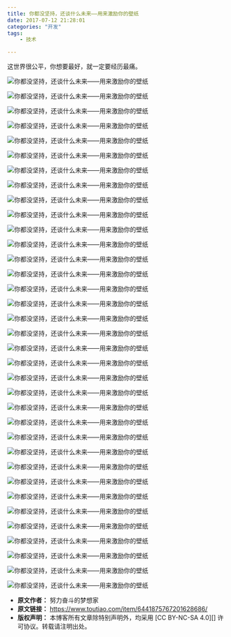 ```yaml
---
title: 你都没坚持，还谈什么未来——用来激励你的壁纸
date: 2017-07-12 21:28:01
categories: "开发"
tags:
	- 技术

---
```


这世界很公平，你想要最好，就一定要经历最痛。  


![你都没坚持，还谈什么未来——用来激励你的壁纸][UQVU-IFYR-UIRN.jpg]

![你都没坚持，还谈什么未来——用来激励你的壁纸][RRVZ-YUMB-2EAR.jpg]

![你都没坚持，还谈什么未来——用来激励你的壁纸][AFN3-AZEF-RIVU.jpg]

![你都没坚持，还谈什么未来——用来激励你的壁纸][6RM3-QMR6-N6RM.jpg]

![你都没坚持，还谈什么未来——用来激励你的壁纸][FMIV-NE6N-JNV3.jpg]

![你都没坚持，还谈什么未来——用来激励你的壁纸][YREU-2YNY-YEAV.jpg]

![你都没坚持，还谈什么未来——用来激励你的壁纸][MJMF-3I2I-RE6R.jpg]

![你都没坚持，还谈什么未来——用来激励你的壁纸][QYQB-UJIF-JB32.jpg]

![你都没坚持，还谈什么未来——用来激励你的壁纸][IENQ-RIFY-ZJQQ.jpg]

![你都没坚持，还谈什么未来——用来激励你的壁纸][EERV-NZVI-MJUQ.jpg]

![你都没坚持，还谈什么未来——用来激励你的壁纸][BMY3-MEUA-UFEY.jpg]

![你都没坚持，还谈什么未来——用来激励你的壁纸][NUYB-JFZN-N6JV.jpg]

![你都没坚持，还谈什么未来——用来激励你的壁纸][VUFE-2AAB-VUUE.jpg]

![你都没坚持，还谈什么未来——用来激励你的壁纸][7FJB-FJBJ-YQM2.jpg]

![你都没坚持，还谈什么未来——用来激励你的壁纸][MMVF-AFMQ-UYVZ.jpg]

![你都没坚持，还谈什么未来——用来激励你的壁纸][VMZV-NQ6V-NVVQ.jpg]

![你都没坚持，还谈什么未来——用来激励你的壁纸][EIUN-N22A-Y32A.jpg]

![你都没坚持，还谈什么未来——用来激励你的壁纸][IJJA-AQIZ-AFBR.jpg]

![你都没坚持，还谈什么未来——用来激励你的壁纸][IIB6-NNQV-3U22.jpg]

![你都没坚持，还谈什么未来——用来激励你的壁纸][BYUE-QVZU-QEBE.jpg]

![你都没坚持，还谈什么未来——用来激励你的壁纸][3IIZ-FJE6-3YVM.jpg]

![你都没坚持，还谈什么未来——用来激励你的壁纸][ANI7-Z2R3-E6RQ.jpg]

![你都没坚持，还谈什么未来——用来激励你的壁纸][NZEF-JVA6-RFRM.jpg]

![你都没坚持，还谈什么未来——用来激励你的壁纸][YFJF-RZZU-R2IE.jpg]

![你都没坚持，还谈什么未来——用来激励你的壁纸][VIMR-6BFJ-RFRJ.jpg]

![你都没坚持，还谈什么未来——用来激励你的壁纸][ZYQV-FABQ-MNEU.jpg]

![你都没坚持，还谈什么未来——用来激励你的壁纸][RNAF-Y3UZ-QMUJ.jpg]

![你都没坚持，还谈什么未来——用来激励你的壁纸][BYQB-FRUM-ZQFI.jpg]

![你都没坚持，还谈什么未来——用来激励你的壁纸][VRYZ-UN3Q-A632.jpg]

![你都没坚持，还谈什么未来——用来激励你的壁纸][FQBV-UI3U-BREB.jpg]

![你都没坚持，还谈什么未来——用来激励你的壁纸][RV7V-MAEV-NYBN.jpg]

![你都没坚持，还谈什么未来——用来激励你的壁纸][2YM3-MEQB-JQVE.jpg]

![你都没坚持，还谈什么未来——用来激励你的壁纸][IFZR-UR6Z-JZFU.jpg]

![你都没坚持，还谈什么未来——用来激励你的壁纸][ARJ7-3UIF-VFUA.jpg]

![你都没坚持，还谈什么未来——用来激励你的壁纸][AB26-7VBA-QAZR.jpg]


[UQVU-IFYR-UIRN.jpg]: static/resources/crawler/UQVU-IFYR-UIRN.jpg
[RRVZ-YUMB-2EAR.jpg]: static/resources/crawler/RRVZ-YUMB-2EAR.jpg
[AFN3-AZEF-RIVU.jpg]: static/resources/crawler/AFN3-AZEF-RIVU.jpg
[6RM3-QMR6-N6RM.jpg]: static/resources/crawler/6RM3-QMR6-N6RM.jpg
[FMIV-NE6N-JNV3.jpg]: static/resources/crawler/FMIV-NE6N-JNV3.jpg
[YREU-2YNY-YEAV.jpg]: static/resources/crawler/YREU-2YNY-YEAV.jpg
[MJMF-3I2I-RE6R.jpg]: static/resources/crawler/MJMF-3I2I-RE6R.jpg
[QYQB-UJIF-JB32.jpg]: static/resources/crawler/QYQB-UJIF-JB32.jpg
[IENQ-RIFY-ZJQQ.jpg]: static/resources/crawler/IENQ-RIFY-ZJQQ.jpg
[EERV-NZVI-MJUQ.jpg]: static/resources/crawler/EERV-NZVI-MJUQ.jpg
[BMY3-MEUA-UFEY.jpg]: static/resources/crawler/BMY3-MEUA-UFEY.jpg
[NUYB-JFZN-N6JV.jpg]: static/resources/crawler/NUYB-JFZN-N6JV.jpg
[VUFE-2AAB-VUUE.jpg]: static/resources/crawler/VUFE-2AAB-VUUE.jpg
[7FJB-FJBJ-YQM2.jpg]: static/resources/crawler/7FJB-FJBJ-YQM2.jpg
[MMVF-AFMQ-UYVZ.jpg]: static/resources/crawler/MMVF-AFMQ-UYVZ.jpg
[VMZV-NQ6V-NVVQ.jpg]: static/resources/crawler/VMZV-NQ6V-NVVQ.jpg
[EIUN-N22A-Y32A.jpg]: static/resources/crawler/EIUN-N22A-Y32A.jpg
[IJJA-AQIZ-AFBR.jpg]: static/resources/crawler/IJJA-AQIZ-AFBR.jpg
[IIB6-NNQV-3U22.jpg]: static/resources/crawler/IIB6-NNQV-3U22.jpg
[BYUE-QVZU-QEBE.jpg]: static/resources/crawler/BYUE-QVZU-QEBE.jpg
[3IIZ-FJE6-3YVM.jpg]: static/resources/crawler/3IIZ-FJE6-3YVM.jpg
[ANI7-Z2R3-E6RQ.jpg]: static/resources/crawler/ANI7-Z2R3-E6RQ.jpg
[NZEF-JVA6-RFRM.jpg]: static/resources/crawler/NZEF-JVA6-RFRM.jpg
[YFJF-RZZU-R2IE.jpg]: static/resources/crawler/YFJF-RZZU-R2IE.jpg
[VIMR-6BFJ-RFRJ.jpg]: static/resources/crawler/VIMR-6BFJ-RFRJ.jpg
[ZYQV-FABQ-MNEU.jpg]: static/resources/crawler/ZYQV-FABQ-MNEU.jpg
[RNAF-Y3UZ-QMUJ.jpg]: static/resources/crawler/RNAF-Y3UZ-QMUJ.jpg
[BYQB-FRUM-ZQFI.jpg]: static/resources/crawler/BYQB-FRUM-ZQFI.jpg
[VRYZ-UN3Q-A632.jpg]: static/resources/crawler/VRYZ-UN3Q-A632.jpg
[FQBV-UI3U-BREB.jpg]: static/resources/crawler/FQBV-UI3U-BREB.jpg
[RV7V-MAEV-NYBN.jpg]: static/resources/crawler/RV7V-MAEV-NYBN.jpg
[2YM3-MEQB-JQVE.jpg]: static/resources/crawler/2YM3-MEQB-JQVE.jpg
[IFZR-UR6Z-JZFU.jpg]: static/resources/crawler/IFZR-UR6Z-JZFU.jpg
[ARJ7-3UIF-VFUA.jpg]: static/resources/crawler/ARJ7-3UIF-VFUA.jpg
[AB26-7VBA-QAZR.jpg]: static/resources/crawler/AB26-7VBA-QAZR.jpg
 *  **原文作者：** 努力奋斗的梦想家
 *  **原文链接：** https://www.toutiao.com/item/6441875767201628686/
 *  **版权声明：** 本博客所有文章除特别声明外，均采用 [CC BY-NC-SA 4.0][] 许可协议。转载请注明出处。
